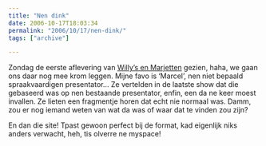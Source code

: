 ```yaml
---
title: "Nen dink"
date: 2006-10-17T18:03:34
permalink: "2006/10/17/nen-dink/"
tags: ["archive"]

---
```

Zondag de eerste aflevering van [Willy’s en Marjetten](http://www.willysenmarjetten.be/ "http://www.willysenmarjetten.be/") gezien, haha, we gaan ons daar nog mee krom leggen. Mijne favo is ‘Marcel’, nen niet bepaald spraakvaardigen presentator… Ze vertelden in de laatste show dat die gebaseerd was op nen bestaande presentator, enfin, een da ne keer moest invallen. Ze lieten een fragmentje horen dat echt nie normaal was. Damm, zou er nog iemand weten van wat da was of waar dat te vinden zou zijn?

En dan die site! Tpast gewoon perfect bij de format, kad eigenlijk niks anders verwacht, heh, tis olverre ne myspace!
